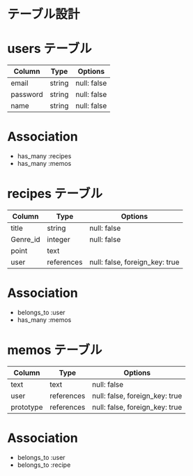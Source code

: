 # テーブル設計

# users テーブル
| Column     | Type   | Options     |
| ---------- | ------ | ----------- |
| email      | string | null: false |
| password   | string | null: false |
| name       | string | null: false |

# Association
- has_many :recipes
- has_many :memos


# recipes テーブル
| Column     | Type       | Options                        |
| ---------- | ---------- | ------------------------------ |
| title      | string     | null: false                    |
| Genre_id   | integer    | null: false                    |
| point      | text       |                                |
| user       | references | null: false, foreign_key: true |

# Association
- belongs_to :user
- has_many :memos


# memos テーブル
| Column    | Type       | Options                        |
| --------- | ---------- | ------------------------------ |
| text      | text       | null: false                    |
| user      | references | null: false, foreign_key: true |
| prototype | references | null: false, foreign_key: true |

# Association

- belongs_to :user
- belongs_to :recipe